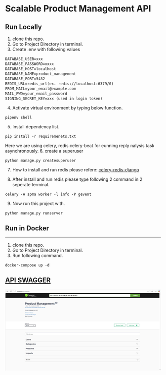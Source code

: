# Scalable Product Management API

## Run Locally  
1. clone this repo.
2. Go to Project Directory in terminal. 
3. Create .env with following values
````
DATABASE_USER=xxx
DATABASE_PASSWORD=xxxx
DATABASE_HOST=localhost
DATABASE_NAME=product_management
DATABASE_PORT=5432
REDIS_URL=redis_url(ex. redis://localhost:6379/0)
FROM_MAIL=your_email@example.com
MAIL_PWD=your_email_password
SIGNING_SECRET_KEY=xxx (used in login token)
````
4. Activate virtual environment  by typing below function.
````
pipenv shell
````
5. Install dependency list.
````
pip install -r requiremenets.txt
````
Here we are using celery, redis celery-beat for eunning reply nalysis task asynchronously.
6. create a superuser
````
python manage.py createsuperuser
````
7. How to install and run redis please refere: [celery-redis-django](https://www.codingforentrepreneurs.com/blog/celery-redis-django)

8. After install  and run redis please type following 2 command in 2 seperate terminal.
````
celery -A spma worker -l info -P gevent

````
9. Now run this project with.
````
python manage.py runserver
````

## Run in Docker
---
1. clone this repo.
2. Go to Project Directory in terminal.
3. Run following command.
````
docker-compose up -d
````
[API SWAGGER](http://localhost:8000/swagger)
---
![API SWAGGER](api_swagger.jpg)